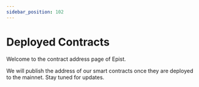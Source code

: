```yaml
---
sidebar_position: 102
---
```


# Deployed Contracts

Welcome to the contract address page of Epist.

We will publish the address of our smart contracts once they are deployed to the mainnet. Stay tuned for updates. 